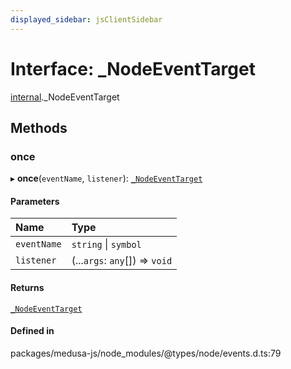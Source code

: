 ```yaml
---
displayed_sidebar: jsClientSidebar
---
```


# Interface: \_NodeEventTarget

[internal](../modules/internal-8.md)._NodeEventTarget

## Methods

### once

▸ **once**(`eventName`, `listener`): [`_NodeEventTarget`](internal-8._NodeEventTarget.md)

#### Parameters

| Name | Type |
| :------ | :------ |
| `eventName` | `string` \| `symbol` |
| `listener` | (...`args`: `any`[]) => `void` |

#### Returns

[`_NodeEventTarget`](internal-8._NodeEventTarget.md)

#### Defined in

packages/medusa-js/node_modules/@types/node/events.d.ts:79
